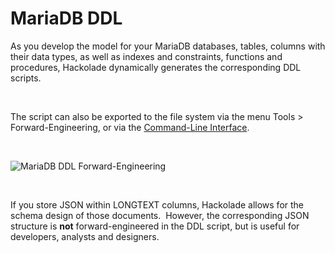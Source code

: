 # MariaDB DDL

As you develop the model for your MariaDB databases, tables, columns with their data types, as well as indexes and constraints, functions and procedures, Hackolade dynamically generates the corresponding DDL scripts.

&nbsp;

The script can also be exported to the file system via the menu Tools \> Forward-Engineering, or via the [Command-Line Interface](<CommandLineInterface.md>).

&nbsp;

![MariaDB DDL Forward-Engineering](<lib/MariaDB DDL Forward-Engineering.png>)

&nbsp;

If you store JSON within LONGTEXT columns, Hackolade allows for the schema design of those documents.&nbsp; However, the corresponding JSON structure is **not** forward-engineered in the DDL script, but is useful for developers, analysts and designers.

